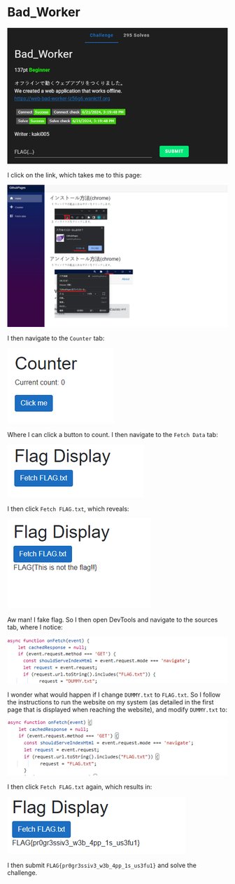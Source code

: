 # Bad_Worker

![](../images/bad-worker-part-1.png)

I click on the link, which takes me to this page:

![](../images/bad-worker-part-2.png)

I then navigate to the `Counter` tab:

![](../images/bad-worker-part-3.png)

Where I can click a button to count. I then navigate to the `Fetch Data` tab:

![](../images/bad-worker-part-4.png)

I then click `Fetch FLAG.txt`, which reveals:

![](../images/bad-worker-part-5.png)

Aw man! I fake flag. So I then open DevTools and navigate to the sources tab, where I notice:

![](../images/bad-worker-part-6.png)

I wonder what would happen if I change `DUMMY.txt` to `FLAG.txt`. So I follow the instructions to run the website on my system (as detailed in the first page that is displayed when reaching the website), and modify `DUMMY.txt` to:

![](../images/bad-worker-part-8.png)

I then click `Fetch FLAG.txt` again, which results in:

![](../images/bad-worker-part-9.png)

I then submit `FLAG{pr0gr3ssiv3_w3b_4pp_1s_us3fu1}` and solve the challenge.
